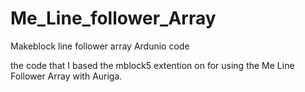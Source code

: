 # Me_Line_follower_Array
Makeblock line follower array Ardunio code

the code that I based the mblock5 extention on for using the Me Line Follower Array with Auriga.
